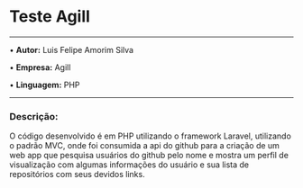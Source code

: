 <h1>Teste Agill</h1>
<hr width = 100%>
<p>&bull; <strong>Autor:</strong> Luis Felipe Amorim Silva</p>
<p>&bull; <strong>Empresa:</strong> Agill</p>
<p>&bull; <strong>Linguagem:</strong> PHP</p>
<hr width = 100%>
<h3>Descrição:</h3>
<p> O código desenvolvido é em PHP utilizando o framework Laravel, utilizando o padrão MVC,
onde foi consumida a api do github para a criação de um web app que pesquisa usuários do 
github pelo nome e mostra um perfil de visualização com algumas informações do usuário e
sua lista de repositórios com seus devidos links.</p>
